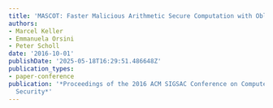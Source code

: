 ```yaml
---
title: 'MASCOT: Faster Malicious Arithmetic Secure Computation with Oblivious Transfer'
authors:
- Marcel Keller
- Emmanuela Orsini
- Peter Scholl
date: '2016-10-01'
publishDate: '2025-05-18T16:29:51.486648Z'
publication_types:
- paper-conference
publication: '*Proceedings of the 2016 ACM SIGSAC Conference on Computer and Communications
  Security*'
---
```


